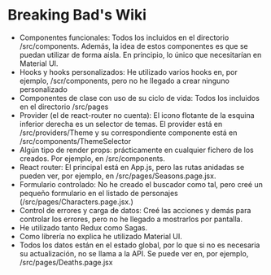 <h1>Breaking Bad's Wiki</h1>
<ul>
<li>Componentes funcionales: Todos los incluidos en el directorio /src/components. Además, la idea de estos componentes es que se puedan utilizar de forma aisla. En principio, lo único que necesitarían en Material UI.</li>
<li>Hooks y hooks personalizados: He utilizado varios hooks en, por ejemplo, /scr/components, pero no he llegado a crear ninguno personalizado</li>
<li>Componentes de clase con uso de su ciclo de vida: Todos los incluidos en el directorio /src/pages</li>
<li>Provider (el de react-router no cuenta): El icono flotante de la esquina inferior derecha es un selector de temas. El provider está en /src/providers/Theme y su correspondiente componente está en /src/components/ThemeSelector</li>
<li>Algún tipo de render props: prácticamente en cualquier fichero de los creados. Por ejemplo, en /src/components.</li>
<li>React router: El principal está en App.js, pero las rutas anidadas se pueden ver, por ejemplo, en /src/pages/Seasons.page.jsx.</li>
<li>Formulario controlado: No he creado el buscador como tal, pero creé un pequeño formulario en el listado de personajes (/src/pages/Characters.page.jsx.) </li>
<li>Control de errores y carga de datos: Creé las acciones y demás para controlar los errores, pero no he llegado a mostrarlos por pantalla.</li>
<li>He utilizado tanto Redux como Sagas.</li>
<li>Como librería no explica he utilizado Material UI.</li>
<li>Todos los datos están en el estado global, por lo que si no es necesaria su actualización, no se llama a la API. Se puede ver en, por ejemplo, /src/pages/Deaths.page.jsx </li>
</ul>
